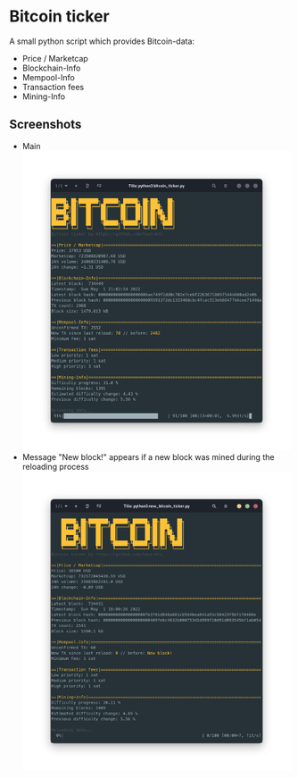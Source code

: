 # Bitcoin ticker

A small python script which provides Bitcoin-data:
- Price / Marketcap
- Blockchain-Info
- Mempool-Info
- Transaction fees
- Mining-Info

## Screenshots
- Main
![App Screenshot](https://github.com/haui-btc/bitcoin_ticker/blob/main/screenshots/main.png?raw=true)
-  Message "New block!" appears if a new block was mined during the reloading process 
![App Screenshot](https://github.com/haui-btc/Bitcoin_ticker/blob/main/screen_new_block.png?raw=true)
